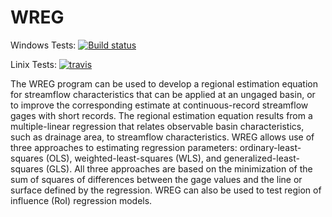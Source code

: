 # WREG


Windows Tests: [![Build status](https://ci.appveyor.com/api/projects/status/weeq7r99k6hp6rrf?svg=true)](https://ci.appveyor.com/project/USGS-R/wreg)

Linix Tests: [![travis](https://travis-ci.org/USGS-R/WREG.svg?branch=master)](https://travis-ci.org/USGS-R/WREG)

The WREG program can be used to develop a regional estimation equation for streamflow characteristics that can be applied at an ungaged basin, or to improve the corresponding estimate at continuous-record streamflow gages with short records. The regional estimation equation results from a multiple-linear regression that relates observable basin characteristics, such as drainage area, to streamflow characteristics. WREG allows use of three approaches to estimating regression parameters: ordinary-least-squares (OLS), weighted-least-squares (WLS), and generalized-least-squares (GLS). All three approaches are based on the minimization of the sum of squares of differences between the gage values and the line or surface defined by the regression. WREG can also be used to test region of influence (RoI) regression models.



